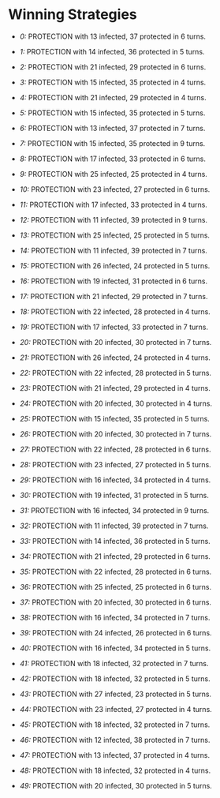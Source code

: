 # Winning Strategies

* _0:_ PROTECTION with 13 infected, 37 protected in 6 turns.


* _1:_ PROTECTION with 14 infected, 36 protected in 5 turns.


* _2:_ PROTECTION with 21 infected, 29 protected in 6 turns.


* _3:_ PROTECTION with 15 infected, 35 protected in 4 turns.


* _4:_ PROTECTION with 21 infected, 29 protected in 4 turns.


* _5:_ PROTECTION with 15 infected, 35 protected in 5 turns.


* _6:_ PROTECTION with 13 infected, 37 protected in 7 turns.


* _7:_ PROTECTION with 15 infected, 35 protected in 9 turns.


* _8:_ PROTECTION with 17 infected, 33 protected in 6 turns.


* _9:_ PROTECTION with 25 infected, 25 protected in 4 turns.


* _10:_ PROTECTION with 23 infected, 27 protected in 6 turns.


* _11:_ PROTECTION with 17 infected, 33 protected in 4 turns.


* _12:_ PROTECTION with 11 infected, 39 protected in 9 turns.


* _13:_ PROTECTION with 25 infected, 25 protected in 5 turns.


* _14:_ PROTECTION with 11 infected, 39 protected in 7 turns.


* _15:_ PROTECTION with 26 infected, 24 protected in 5 turns.


* _16:_ PROTECTION with 19 infected, 31 protected in 6 turns.


* _17:_ PROTECTION with 21 infected, 29 protected in 7 turns.


* _18:_ PROTECTION with 22 infected, 28 protected in 4 turns.


* _19:_ PROTECTION with 17 infected, 33 protected in 7 turns.


* _20:_ PROTECTION with 20 infected, 30 protected in 7 turns.


* _21:_ PROTECTION with 26 infected, 24 protected in 4 turns.


* _22:_ PROTECTION with 22 infected, 28 protected in 5 turns.


* _23:_ PROTECTION with 21 infected, 29 protected in 4 turns.


* _24:_ PROTECTION with 20 infected, 30 protected in 4 turns.


* _25:_ PROTECTION with 15 infected, 35 protected in 5 turns.


* _26:_ PROTECTION with 20 infected, 30 protected in 7 turns.


* _27:_ PROTECTION with 22 infected, 28 protected in 6 turns.


* _28:_ PROTECTION with 23 infected, 27 protected in 5 turns.


* _29:_ PROTECTION with 16 infected, 34 protected in 4 turns.


* _30:_ PROTECTION with 19 infected, 31 protected in 5 turns.


* _31:_ PROTECTION with 16 infected, 34 protected in 9 turns.


* _32:_ PROTECTION with 11 infected, 39 protected in 7 turns.


* _33:_ PROTECTION with 14 infected, 36 protected in 5 turns.


* _34:_ PROTECTION with 21 infected, 29 protected in 6 turns.


* _35:_ PROTECTION with 22 infected, 28 protected in 6 turns.


* _36:_ PROTECTION with 25 infected, 25 protected in 6 turns.


* _37:_ PROTECTION with 20 infected, 30 protected in 6 turns.


* _38:_ PROTECTION with 16 infected, 34 protected in 7 turns.


* _39:_ PROTECTION with 24 infected, 26 protected in 6 turns.


* _40:_ PROTECTION with 16 infected, 34 protected in 5 turns.


* _41:_ PROTECTION with 18 infected, 32 protected in 7 turns.


* _42:_ PROTECTION with 18 infected, 32 protected in 5 turns.


* _43:_ PROTECTION with 27 infected, 23 protected in 5 turns.


* _44:_ PROTECTION with 23 infected, 27 protected in 4 turns.


* _45:_ PROTECTION with 18 infected, 32 protected in 7 turns.


* _46:_ PROTECTION with 12 infected, 38 protected in 7 turns.


* _47:_ PROTECTION with 13 infected, 37 protected in 4 turns.


* _48:_ PROTECTION with 18 infected, 32 protected in 4 turns.


* _49:_ PROTECTION with 20 infected, 30 protected in 5 turns.


